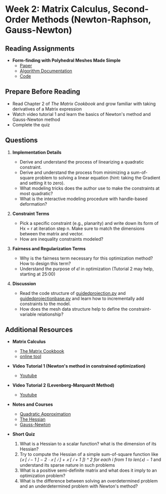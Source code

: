 # Week 2: Matrix Calculus, Second-Order Methods (Newton-Raphson, Gauss-Newton)

## Reading Assignments

- **Form-finding with Polyhedral Meshes Made Simple**
  - [Paper](https://www.geometrie.tuwien.ac.at/geom/ig/publications/2014/formfinding22014/formfinding22014.pdf) 
  - [Algorithm Documentation](https://www.huiwang.me/mkdocs-archgeo/optimization/)
  - [Code](https://github.com/WWmore/geometrylab)

## Prepare Before Reading 

- Read Chapter 2 of *The Matrix Cookbook* and grow familiar with taking derivatives of a Matrix expression
- Watch video tutorial 1 and learn the basics of Newton's method and Gauss-Newton method
- Complete the quiz

## Questions

1. **Implementation Details**
   - Derive and understand the process of linearizing a quadratic constraint. 
   - Derive and understand the process from minimizing a sum-of-square problem to solving a linear equation (hint: taking the Gradient and setting it to zero).
   - What modeling tricks does the author use to make the constraints at most quadratic?
   - What is the interactive modeling procedure with handle-based deformation?

2. **Constraint Terms**
   - Pick a specific constraint (e.g., planarity) and write down its form of Hx = r at iteration step n. Make sure to match the dimensions between the matrix and vector.
   - How are inequality constraints modeled?
     
3. **Fairness and Regularization Terms**
   - Why is the fairness term necessary for this optimization method? How to design this term?
   - Understand the purpose of *ϵI* in optimization (Tutorial 2 may help, starting at 25:00) 
  
4. **Discussion**
   - Read the code structure of [guidedprojection.py](https://github.com/WWmore/geometrylab/blob/main/optimization/guidedprojection.py) and [guidedprojectionbase.py](https://github.com/WWmore/geometrylab/blob/main/optimization/guidedprojectionbase.py) and learn how to incrementally add constraints to the model.
   - How does the mesh data structure help to define the constraint-variable relationship?

## Additional Resources

- **Matrix Calculus**
  
  - [The Matrix Cookbook](https://www.math.uwaterloo.ca/~hwolkowi/matrixcookbook.pdf)
  - [online tool](https://www.matrixcalculus.org/)

- **Video Tutorial 1 (Newton's method in constrained optimization)**

  - [Youtube](https://www.youtube.com/watch?v=7Z1p-cj36_U&ab_channel=KevinTracy)
    
- **Video Tutorial 2 (Levenberg-Marquardt Method)**
  
  - [Youtube](https://www.youtube.com/watch?v=2ToL9zUR8ZI&ab_channel=EngineeringEducatorAcademy)

- **Notes and Courses**

  - [Quadratic Approximation](https://en.khanacademy.org/math/multivariable-calculus/applications-of-multivariable-derivatives/quadratic-approximations/a/quadratic-approximation)
  - [The Hessian](https://en.khanacademy.org/math/multivariable-calculus/applications-of-multivariable-derivatives/quadratic-approximations/a/the-hessian)
  - [Gauss-Newton](https://ee263.stanford.edu/lectures/annotated/14_gauss_newton.pdf)
    
- **Short Quiz** 
  1. What is a Hessian to a scalar function? what is the dimension of its Hessian?
  2. Try to compute the Hessian of a simple sum-of-square function like *(𝑥 [ 𝑖 − 1 ] − 2 ⋅ 𝑥 [ 𝑖 ] + 𝑥 [ 𝑖 + 1 ]) ^ 2 for each i from 1 to len(𝑥) − 1* and understand its sparse nature in such problems
  3. What is a positive semi-definite matrix and what does it imply to an optimization problem?
  4. What is the difference between solving an overdetermined problem and an underdetermined problem with Newton's method?
